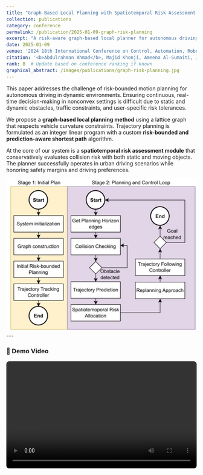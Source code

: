 ```yaml
---
title: "Graph-Based Local Planning with Spatiotemporal Risk Assessment For Risk-Bounded and Prediction-Aware Autonomous Driving"
collection: publications
category: conference
permalink: /publication/2025-01-09-graph-risk-planning
excerpt: "A risk-aware graph-based local planner for autonomous driving that integrates spatiotemporal risk assessment and constrained shortest-path optimization."
date: 2025-01-09
venue: '2024 18th International Conference on Control, Automation, Robotics and Vision (ICARCV), pp. 1–8'
citation: '<b>Abdulrahman Ahmad</b>, Majid Khonji, Ameena Al-Sumaiti, Jorge Dias, Khaled Elbassioni. (2025). "Graph-Based Local Planning with Spatiotemporal Risk Assessment For Risk-Bounded and Prediction-Aware Autonomous Driving." <i>2024 18th International Conference on Control, Automation, Robotics and Vision (ICARCV)</i>, IEEE, pp. 1–8.'
rank: B  # Update based on conference ranking if known
graphical_abstract: /images/publications/graph-risk-planning.jpg
---
```


This paper addresses the challenge of risk-bounded motion planning for autonomous driving in dynamic environments. Ensuring continuous, real-time decision-making in nonconvex settings is difficult due to static and dynamic obstacles, traffic constraints, and user-specific risk tolerances.

We propose a **graph-based local planning method** using a lattice graph that respects vehicle curvature constraints. Trajectory planning is formulated as an integer linear program with a custom **risk-bounded and prediction-aware shortest path** algorithm.

At the core of our system is a **spatiotemporal risk assessment module** that conservatively evaluates collision risk with both static and moving objects. The planner successfully operates in urban driving scenarios while honoring safety margins and driving preferences.

<img src="/images/publications/graph-risk-planning.jpg" alt="Graphical Abstract" width="600" style="border-radius: 8px;" />
---

### 🎥 Demo Video

<div style="position: relative; width: 100%; padding-top: 56.25%; margin-top: 1em; border-radius: 8px; overflow: hidden;">
  <video controls style="position: absolute; top: 0; left: 0; width: 100%; height: 100%;">
    <source src="/assets/videos/graph_based_local_planing/video_demo.mp4" type="video/mp4">
    Your browser does not support the video tag.
  </video>
</div>
